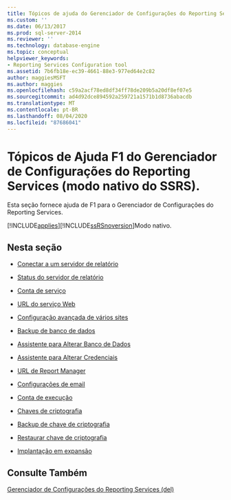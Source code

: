```yaml
---
title: Tópicos de ajuda do Gerenciador de Configurações do Reporting Services F1 (modo nativo do SSRS) | Microsoft Docs
ms.custom: ''
ms.date: 06/13/2017
ms.prod: sql-server-2014
ms.reviewer: ''
ms.technology: database-engine
ms.topic: conceptual
helpviewer_keywords:
- Reporting Services Configuration tool
ms.assetid: 7b6fb18e-ec39-4661-88e3-977ed64e2c82
author: maggiesMSFT
ms.author: maggies
ms.openlocfilehash: c59a2acf78ed8df34ff78de209b5a20df8ef07e5
ms.sourcegitcommit: ad4d92dce894592a259721a1571b1d8736abacdb
ms.translationtype: MT
ms.contentlocale: pt-BR
ms.lasthandoff: 08/04/2020
ms.locfileid: "87686041"
---
```

# <a name="reporting-services-configuration-manager-f1-help-topics-ssrs-native-mode"></a>Tópicos de Ajuda F1 do Gerenciador de Configurações do Reporting Services (modo nativo do SSRS).
  Esta seção fornece ajuda de F1 para o Gerenciador de Configurações do Reporting Services.  
  
 [!INCLUDE[applies](../../includes/applies-md.md)][!INCLUDE[ssRSnoversion](../../includes/ssrsnoversion-md.md)]Modo nativo.  
  
## <a name="in-this-section"></a>Nesta seção  
  
-   [Conectar a um servidor de relatório](../../../2014/sql-server/install/connect-to-a-native-mode-report-server.md)  
  
-   [Status do servidor de relatório](../../../2014/sql-server/install/report-server-status-ssrs-native-mode.md)  
  
-   [Conta de serviço](../../../2014/sql-server/install/service-account-ssrs-native-mode.md)  
  
-   [URL do serviço Web](../../../2014/sql-server/install/web-service-url-ssrs-native-mode.md)  
  
-   [Configuração avançada de vários sites](../../../2014/sql-server/install/advanced-multiple-web-site-configuration-ssrs-native-mode.md)  
  
-   [Backup de banco de dados](../../../2014/sql-server/install/database-ssrs-native-mode.md)  
  
-   [Assistente para Alterar Banco de Dados](../../../2014/sql-server/install/change-database-wizard-ssrs-native-mode.md)  
  
-   [Assistente para Alterar Credenciais](../../../2014/sql-server/install/change-credentials-wizard-ssrs-native-mode.md)  
  
-   [URL de Report Manager](../../../2014/sql-server/install/report-manager-url-ssrs-native-mode.md)  
  
-   [Configurações de email](../../reporting-services/install-windows/e-mail-settings-reporting-services-native-mode-configuration-manager.md)  
  
-   [Conta de execução](../../../2014/sql-server/install/execution-account-ssrs-native-mode.md)  
  
-   [Chaves de criptografia](../../../2014/sql-server/install/encryption-keys-ssrs-native-mode.md)  
  
-   [Backup de chave de criptografia](../../../2014/sql-server/install/backup-encryption-key-ssrs-native-mode.md)  
  
-   [Restaurar chave de criptografia](../../../2014/sql-server/install/restore-encryption-key-ssrs-native-mode.md)  
  
-   [Implantação em expansão](../../../2014/sql-server/install/scale-out-deployment-native-mode-report-server.md)  
  
## <a name="see-also"></a>Consulte Também  
 [Gerenciador de Configurações do Reporting Services &#40;del&#41;](reporting-services-configuration-manager-native-mode.md)  
  
  
